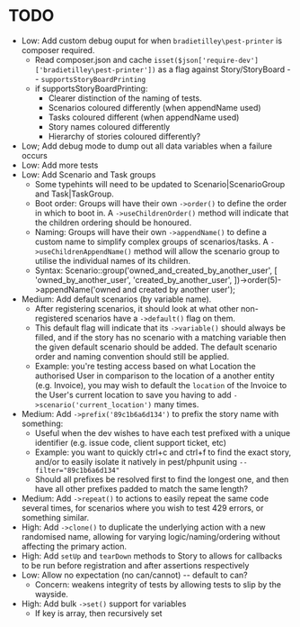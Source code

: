 
# TODO

- Low: Add custom debug ouput for when `bradietilley\pest-printer` is composer required.
    - Read composer.json and cache `isset($json['require-dev']['bradietilley\pest-printer'])` as a flag against Story/StoryBoard -- `supportsStoryBoardPrinting`
    - if supportsStoryBoardPrinting:
        - Clearer distinction of the naming of tests.
        - Scenarios coloured differently (when appendName used)
        - Tasks coloured different (when appendName used)
        - Story names coloured differently
        - Hierarchy of stories coloured differently?
- Low; Add debug mode to dump out all data variables when a failure occurs
- Low: Add more tests
- Low: Add Scenario and Task groups
    - Some typehints will need to be updated to Scenario|ScenarioGroup and Task|TaskGroup.
    - Boot order: Groups will have their own `->order()` to define the order in which to boot in. A `->useChildrenOrder()` method will indicate that the children ordering should be honoured.
    - Naming: Groups will have their own `->appendName()` to define a custom name to simplify complex groups of scenarios/tasks. A `->useChildrenAppendName()` method will allow the scenario group to utilise the individual names of its children. 
    - Syntax: Scenario::group('owned_and_created_by_another_user', [ 'owned_by_another_user', 'created_by_another_user', ])->order(5)->appendName('owned and created by another user');
- Medium: Add default scenarios (by variable name).
    - After registering scenarios, it should look at what other non-registered scenarios have a `->default()` flag on them.
    - This default flag will indicate that its `->variable()` should always be filled, and if the story has no scenario with a matching variable then the given default scenario should be added. The default scenario order and naming convention should still be applied.
    - Example: you're testing access based on what Location the authorised User in comparison to the location of a another entity (e.g. Invoice), you may wish to default the `location` of the Invoice to the User's current location to save you having to add `->scenario('current_location')` many times.
- Medium: Add `->prefix('89c1b6a6d134')` to prefix the story name with something:
    - Useful when the dev wishes to have each test prefixed with a unique identifier (e.g. issue code, client support ticket, etc)
    - Example: you want to quickly ctrl+c and ctrl+f to find the exact story, and/or to easily isolate it natively in pest/phpunit using `--filter="89c1b6a6d134"`
    - Should all prefixes be resolved first to find the longest one, and then have all other prefixes padded to match the same length?
- Medium: Add `->repeat()` to actions to easily repeat the same code several times, for scenarios where you wish to test 429 errors, or something similar.
- High: Add `->clone()` to duplicate the underlying action with a new randomised name, allowing for varying logic/naming/ordering without affecting the primary action.
- High: Add `setUp` and `tearDown` methods to Story to allows for callbacks to be run before registration and after assertions respectively
- Low: Allow no expectation (no can/cannot) -- default to can?
    - Concern: weakens integrity of tests by allowing tests to slip by the wayside.
- High: Add bulk `->set()` support for variables
    - If key is array, then recursively set